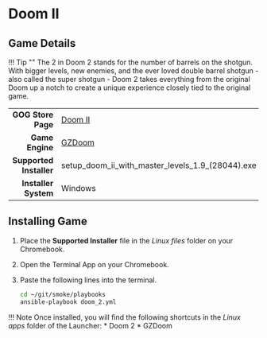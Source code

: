 # Doom II

## Game Details

!!! Tip ""
    The 2 in Doom 2 stands for the number of barrels on the shotgun.  With bigger levels, new enemies, and the ever loved double barrel shotgun - also called the super shotgun - Doom 2 takes everything from the original Doom up a notch to create a unique experience closely tied to the original game.

|  |  |
|--:|:--|
| **GOG Store Page** | [Doom II](https://www.gog.com/game/doom_ii) |
| **Game Engine** | [GZDoom](https://zdoom.org/index) |
| **Supported Installer** | setup_doom_ii_with_master_levels_1.9_(28044).exe |
| **Installer System** | Windows |

## Installing Game
1. Place the **Supported Installer** file in the *Linux files* folder on your Chromebook.
1. Open the Terminal App on your Chromebook.
1. Paste the following lines into the terminal.

   ~~~bash
   cd ~/git/smoke/playbooks
   ansible-playbook doom_2.yml
   ~~~
!!! Note
    Once installed, you will find the following shortcuts in the *Linux apps* folder of the Launcher:
    * Doom 2
    * GZDoom